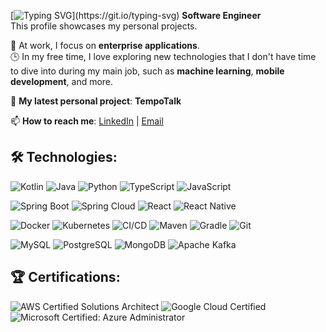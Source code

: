 [![Typing SVG](https://readme-typing-svg.herokuapp.com?font=Fira+Code&letterSpacing=0.1rem&duration=2500&pause=500&color=0ACD0B&width=600&lines=Hi%2C+I'm+Vladimir!;Thanks+for+visiting+my+profile!)](https://git.io/typing-svg)
**Software Engineer**  
This profile showcases my personal projects.

💼 At work, I focus on **enterprise applications**.  
🕒 In my free time, I love exploring new technologies that I don't have time to dive into during my main job, such as **machine learning**, **mobile development**, and more.

🚀 **My latest personal project**: **TempoTalk**

📫 **How to reach me**: [LinkedIn](https://www.linkedin.com/in/v-perfilev/) | [Email](mailto:persoff68@gmail.com)


## 🛠️ Technologies:

![Kotlin](https://img.shields.io/badge/Kotlin-1.9.0-blue)
![Java](https://img.shields.io/badge/Java-21-orange)
![Python](https://img.shields.io/badge/Python-3.11-blue)
![TypeScript](https://img.shields.io/badge/TypeScript-5.0-blue)
![JavaScript](https://img.shields.io/badge/JavaScript-ES2022-yellow)

![Spring Boot](https://img.shields.io/badge/Spring%20Boot-3.0.0-green)
![Spring Cloud](https://img.shields.io/badge/Spring%20Cloud-2022.0.0-green)
![React](https://img.shields.io/badge/React-18-blue)
![React Native](https://img.shields.io/badge/React%20Native-0.72-blue)

![Docker](https://img.shields.io/badge/Docker-24.0-blue)
![Kubernetes](https://img.shields.io/badge/Kubernetes-1.25-blue)
![CI/CD](https://img.shields.io/badge/CI%2FCD-GitHub_Actions-blue)
![Maven](https://img.shields.io/badge/Maven-3.9.0-blue)
![Gradle](https://img.shields.io/badge/Gradle-8.0-blue)
![Git](https://img.shields.io/badge/Git-2.40-blue)

![MySQL](https://img.shields.io/badge/MySQL-8.0.33-blue)
![PostgreSQL](https://img.shields.io/badge/PostgreSQL-15-blue)
![MongoDB](https://img.shields.io/badge/MongoDB-6.0-green)
![Apache Kafka](https://img.shields.io/badge/Apache%20Kafka-3.0.0-red)

## 🏆 Certifications:

![AWS Certified Solutions Architect](https://img.shields.io/badge/AWS-Solutions_Architect-blue)
![Google Cloud Certified](https://img.shields.io/badge/GCP-Associate_Cloud_Engineer-blue)
![Microsoft Certified: Azure Administrator](https://img.shields.io/badge/Azure-Administrator-0078D4)

<!-- 

## Hi there 👋

**v-perfilev/v-perfilev** is a ✨ _special_ ✨ repository because its `README.md` (this file) appears on your GitHub profile.

Here are some ideas to get you started:

- 🔭 I’m currently working on ...
- 🌱 I’m currently learning ...
- 👯 I’m looking to collaborate on ...
- 🤔 I’m looking for help with ...
- 💬 Ask me about ...
- 📫 How to reach me: ...
- 😄 Pronouns: ...
- ⚡ Fun fact: ...
-->
